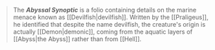 > The ***Abyssal Synoptic*** is a folio containing details on the marine menace known as [[Devilfish|devilfish]]. Written by the [[Praligeus]], he identified that despite the name devilfish, the creature's origin is actually [[Demon|demonic]], coming from the aquatic layers of [[Abyss|the Abyss]] rather than from [[Hell]].







